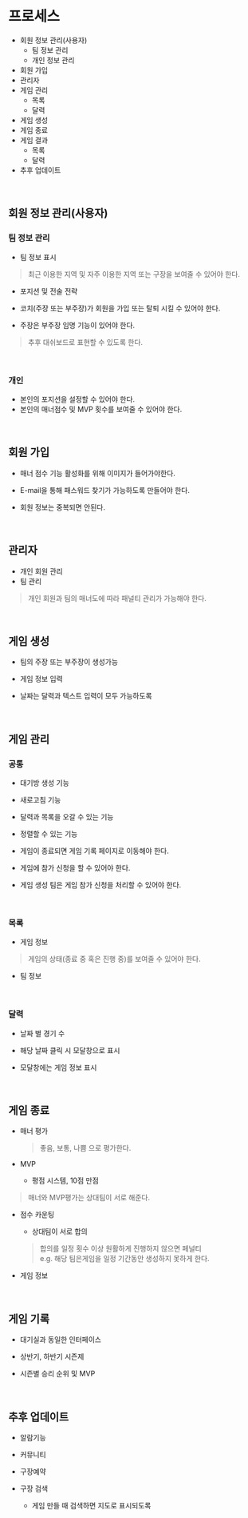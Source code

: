 # 프로세스

- 회원 정보 관리(사용자)
  - 팀 정보 관리
  - 개인 정보 관리
- 회원 가입
- 관리자
- 게임 관리
   - 목록
   - 달력
- 게임 생성
- 게임 종료
- 게임 결과
   - 목록
   - 달력
- 추후 업데이트

<br/>

## 회원 정보 관리(사용자)
### 팀 정보 관리
- 팀 정보 표시
> 최근 이용한 지역 및 자주 이용한 지역 또는 구장을 보여줄 수 있어야 한다.

- 포지션 및 전술 전략

- 코치(주장 또는 부주장)가 회원을 가입 또는 탈퇴 시킬 수 있어야 한다.

- 주장은 부주장 임명 기능이 있어야 한다.

> 추후 대쉬보드로 표현할 수 있도록 한다.

<br/>

### 개인
- 본인의 포지션을 설정할 수 있어야 한다.
- 본인의 매너점수 및 MVP 횟수를 보여줄 수 있어야 한다.

<br/>

## 회원 가입
- 매너 점수 기능 활성화를 위해 이미지가 들어가야한다.

- E-mail을 통해 패스워드 찾기가 가능하도록 만들어야 한다.

- 회원 정보는 중복되면 안된다.

<br/>

## 관리자
- 개인 회원 관리
- 팀 관리
> 개인 회원과 팀의 매너도에 따라 패널티 관리가 가능해야 한다.

<br/>

## 게임 생성
- 팀의 주장 또는 부주장이 생성가능

- 게임 정보 입력

- 날짜는 달력과 텍스트 입력이 모두 가능하도록

<br/>

## 게임 관리
### 공통
- 대기방 생성 기능

- 새로고침 기능

- 달력과 목록을 오갈 수 있는 기능

- 정렬할 수 있는 기능

- 게임이 종료되면 게임 기록 페이지로 이동해야 한다.

- 게임에 참가 신청을 할 수 있어야 한다.

- 게임 생성 팀은 게임 참가 신청을 처리할 수 있어야 한다.

<br/>

### 목록
- 게임 정보
> 게임의 상태(종료 중 혹은 진행 중)를 보여줄 수 있어야 한다.

- 팀 정보

<br/>

### 달력
- 날짜 별 경기 수

- 해당 날짜 클릭 시 모달창으로 표시

- 모달창에는 게임 정보 표시

<br/>

## 게임 종료

- 매너 평가
   > 좋음, 보통, 나쁨 으로 평가한다.
   

- MVP
   - 평점 시스템, 10점 만점

> 매너와 MVP평가는 상대팀이 서로 해준다.

- 점수 카운팅
   - 상대팀이 서로 합의
   > 합의를 일정 횟수 이상 원활하게 진행하지 않으면 페널티 <br/>
   > e.g. 해당 팀은게임을 일정 기간동안 생성하지 못하게 한다.
   
- 게임 정보

<br/>

## 게임 기록

- 대기실과 동일한 인터페이스

- 상반기, 하반기 시즌제

- 시즌별 승리 순위 및 MVP

<br/>

## 추후 업데이트
- 알람기능

- 커뮤니티

- 구장예약

- 구장 검색
  - 게임 만들 때 검색하면 지도로 표시되도록
